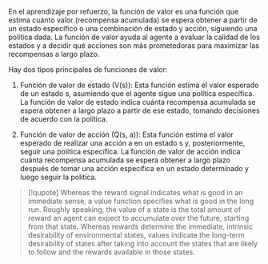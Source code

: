 En el aprendizaje por refuerzo, la función de valor es una función que estima cuánto valor (recompensa acumulada) se espera obtener a partir de un estado específico o una combinación de estado y acción, siguiendo una política dada. La función de valor ayuda al agente a evaluar la calidad de los estados y a decidir qué acciones son más prometedoras para maximizar las recompensas a largo plazo.

Hay dos tipos principales de funciones de valor:

1.  Función de valor de estado (V(s)): Esta función estima el valor esperado de un estado s, asumiendo que el agente sigue una política específica. La función de valor de estado indica cuánta recompensa acumulada se espera obtener a largo plazo a partir de ese estado, tomando decisiones de acuerdo con la política.

2.  Función de valor de acción (Q(s, a)): Esta función estima el valor esperado de realizar una acción a en un estado s y, posteriormente, seguir una política específica. La función de valor de acción indica cuánta recompensa acumulada se espera obtener a largo plazo después de tomar una acción específica en un estado determinado y luego seguir la política.

> [!qupote]
> Whereas the reward signal indicates what is good in an immediate sense, a value function specifies what is good in the long run. Roughly speaking, the value of a state is the total amount of reward an agent can expect to accumulate over the future, starting from that state. Whereas rewards determine the immediate, intrinsic desirability of environmental states, values indicate the long-term desirability of states after taking into account the states that are likely to follow and the rewards available in those states.

